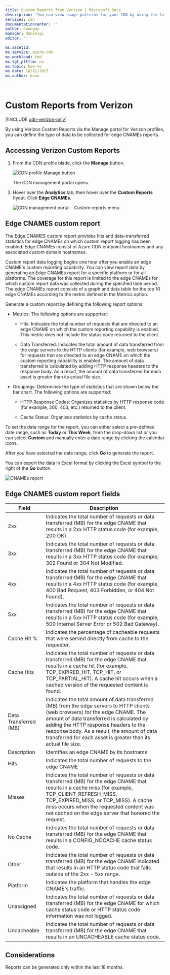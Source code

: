 ```yaml
---
title: Custom Reports from Verizon | Microsoft Docs
description: 'You can view usage patterns for your CDN by using the following reports: Bandwidth, Data Transferred, Hits, Cache Statuses, Cache Hit Ratio, IPV4/IPV6 Data Transferred.'
services: cdn
documentationcenter: ''
author: duongau
manager: danielgi
editor: ''

ms.assetid: 
ms.service: azure-cdn
ms.workload: tbd
ms.tgt_pltfrm: na
ms.topic: how-to
ms.date: 10/11/2017
ms.author: duau

---
```

# Custom Reports from Verizon

[!INCLUDE [cdn-verizon-only](../../includes/cdn-verizon-only.md)]

By using Verizon Custom Reports via the Manage portal for Verizon profiles, you can define the type of data to be collected for edge CNAMEs reports.


## Accessing Verizon Custom Reports
1. From the CDN profile blade, click the **Manage** button.
   
    ![CDN profile Manage button](./media/cdn-reports/cdn-manage-btn.png)
   
    The CDN management portal opens.
2. Hover over the **Analytics** tab, then hover over the **Custom Reports** flyout. Click **Edge CNAMEs**.
   
    ![CDN management portal - Custom reports menu](./media/cdn-reports/cdn-custom-reports.png)

## Edge CNAMES custom report
The Edge CNAMES custom report provides hits and data-transferred statistics for edge CNAMEs on which custom report logging has been enabled. Edge CNAMEs consist of Azure CDN endpoint hostnames and any associated custom domain hostnames. 

Custom report data logging begins one hour after you enable an edge CNAME's custom reporting capability. You can view report data by generating an Edge CNAMEs report for a specific platform or for all platforms. The coverage for this report is limited to the edge CNAMEs for which custom report data was collected during the specified time period. The edge CNAMEs report consists of a graph and data table for the top 10 edge CNAMEs according to the metric defined in the Metrics option. 

Generate a custom report by defining the following report options:

- Metrics: The following options are supported:

   - Hits: Indicates the total number of requests that are directed to an edge CNAME on which the custom reporting capability is enabled. This metric does not include the status code returned to the client.

   - Data Transferred: Indicates the total amount of data transferred from the edge servers to the HTTP clients (for example, web browsers) for requests that are directed to an edge CNAME on which the custom reporting capability is enabled. The amount of data transferred is calculated by adding HTTP response headers to the response body. As a result, the amount of data transferred for each asset is greater than its actual file size.

- Groupings: Determines the type of statistics that are shown below the bar chart. The following options are supported:

   - HTTP Response Codes: Organizes statistics by HTTP response code (for example, 200, 403, etc.) returned to the client. 

   - Cache Status: Organizes statistics by cache status.


To set the date range for the report, you can either select a pre-defined date range, such as **Today** or **This Week**, from the drop-down list or you can select **Custom** and manually enter a date range by clicking the calendar icons. 

After you have selected the date range, click **Go** to generate the report.

You can export the data in Excel format by clicking the Excel symbol to the right of the **Go** button.

![CNAMEs report](./media/cdn-reports/cdn-cnames-report.png)

## Edge CNAMES custom report fields

| Field                     | Description   |
|---------------------------|---------------|
| 2xx                       | Indicates the total number of requests or data transferred (MB) for the edge CNAME that results in a 2xx HTTP status code (for example, 200 OK). |
| 3xx                       | Indicates the total number of requests or data transferred (MB) for the edge CNAME that results in a 3xx HTTP status code  (for example, 302 Found or 304 Not Modified. |
| 4xx                       | Indicates the total number of requests or data transferred (MB) for the edge CNAME that results in a 4xx HTTP status code (for example, 400 Bad Request, 403 Forbidden, or 404 Not Found). |
| 5xx                       | Indicates the total number of requests or data transferred (MB) for the edge CNAME that results in a 5xx HTTP status code (for example, 500 Internal Server Error or 502 Bad Gateway). |
| Cache Hit %               | Indicates the percentage of cacheable requests that were served directly from cache to the requester. |
| Cache Hits                | Indicates the total number of requests or data transferred (MB) for the edge CNAME that results in a cache hit (for example, TCP_EXPIRED_HIT, TCP_HIT, or TCP_PARTIAL_HIT). A cache hit occurs when a cached version of the requested content is found. |
| Data Transferred (MB)     | Indicates the total amount of data transferred (MB) from the edge servers to HTTP clients (web browsers) for the edge CNAME. The amount of data transferred is calculated by adding the HTTP response headers to the response body. As a result, the amount of data transferred for each asset is greater than its actual file size. |
| Description               | Identifies an edge CNAME by its hostname |
| Hits                      | Indicates the total number of requests to the edge CNAME |
| Misses                    | Indicates the total number of requests or data transferred (MB) for the edge CNAME that results in a cache miss (for example, TCP_CLIENT_REFRESH_MISS, TCP_EXPIRED_MISS, or TCP_MISS). A cache miss occurs when the requested content was not cached on the edge server that honored the request. | 
| No Cache                  | Indicates the total number of requests or data transferred (MB) for the edge CNAME that results in a CONFIG_NOCACHE cache status code.  |
| Other                     | Indicates the total number of requests or data transferred (MB) for the edge CNAME indicated that results in an HTTP status code that falls outside of the 2xx - 5xx range. |
| Platform                  | Indicates the platform that handles the edge CNAME's traffic. |
| Unassigned               | Indicates the total number of requests or data transferred (MB) for the edge CNAME for which cache status code or HTTP status code information was not logged.  |
| Uncacheable               | Indicates the total number of requests or data transferred (MB) for the edge CNAME that results in an UNCACHEABLE cache status code.  |


## Considerations
Reports can be generated only within the last 18 months.

